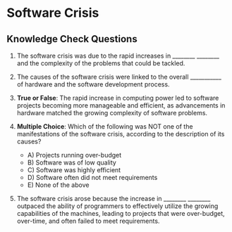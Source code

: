 # Software Crisis

## Knowledge Check Questions


1. The software crisis was due to the rapid increases in ________ ________ and the complexity of the problems that could be tackled.

2. The causes of the software crisis were linked to the overall ___________ of hardware and the software development process.

3. **True or False**: The rapid increase in computing power led to software projects becoming more manageable and efficient, as advancements in hardware matched the growing complexity of software problems.

3. **Multiple Choice**: Which of the following was NOT one of the manifestations of the software crisis, according to the description of its causes?

    - A) Projects running over-budget
    - B) Software was of low quality
    - C) Software was highly efficient
    - D) Software often did not meet requirements
    - E) None of the above

4. The software crisis arose because the increase in ________  ________ outpaced the ability of programmers to effectively utilize the growing capabilities of the machines, leading to projects that were over-budget, over-time, and often failed to meet requirements.

